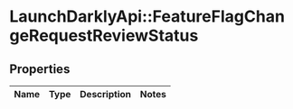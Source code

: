 # LaunchDarklyApi::FeatureFlagChangeRequestReviewStatus

## Properties
Name | Type | Description | Notes
------------ | ------------- | ------------- | -------------


